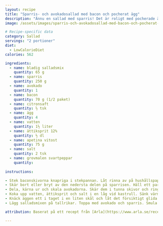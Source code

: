 ```yaml
---
layout: recipe
title: "Sparris- och avokadosallad med bacon och pocherat ägg"
description: "Ännu en sallad med sparris! Det är roligt med pocherade ägg för det är verkligen inget jag gör särskilt ofta."
image: /assets/images/sparris-och-avokadosallad-med-bacon-och-pocherat-agg.webp

# Recipe-specific data
category: Sallad
servings: "2 portioner"
diet:
  - LowCalorieDiet
calories: 562

ingredients:
  - name: bladig salladsmix
    quantity: 65 g
  - name: sparris
    quantity: 250 g
  - name: avokado
    quantity: 1
  - name: bacon
    quantity: 70 g (1/2 paket)
  - name: citronsaft
    quantity: ½ tsk
  - name: ägg
    quantity: 4
  - name: vatten
    quantity: 1½ liter
  - name: ättiksprit 12%
    quantity: ½ dl
  - name: apetina vitost
    quantity: 75 g
  - name: salt
    quantity: 2 tsk
  - name: grovmalen svartpeppar
    quantity:
      
instructions:

- Stek baconskivorna knapriga i stekpannan. Låt rinna av på hushållspapper. Smula baconet när det svalnat.
- Skär bort eller bryt av den nedersta delen på sparrisen. Häll ett par centimeter vatten i stekpannan  och koka sparrisen i denna i 2-3 minuter. Lyft upp dem med en tång och doppa i iskallt vatten. Låt rinna av på hushållspapper. Skär dem sedan i fjärdedelar.
- Dela, kärna ur och skala avokadorna. Skär dem i tunna skivor och ringla över citronsaften.
- Koka upp vatten, ättiksprit och salt i en låg vid kastrull. Sänk värmen så att vattnet bara sjuder.
- Knäck äggen ett i taget i en liten skål och låt det försiktigt glida ner i vattnet. Låt äggen sjuda ca 3 min. Lyft upp dem med hålslev.
- Lägg salladsmixen på tallrikar. Toppa med avokado och sparris. Smula över osten och lägg på äggen. Strö över bacon och krydda alltihop med svartpeppar.

attribution: Baserat på ett recept från [Arla](https://www.arla.se/recept/sparris-och-avokadosallad-med-bacon-och-pocherat-agg/)

---
```


